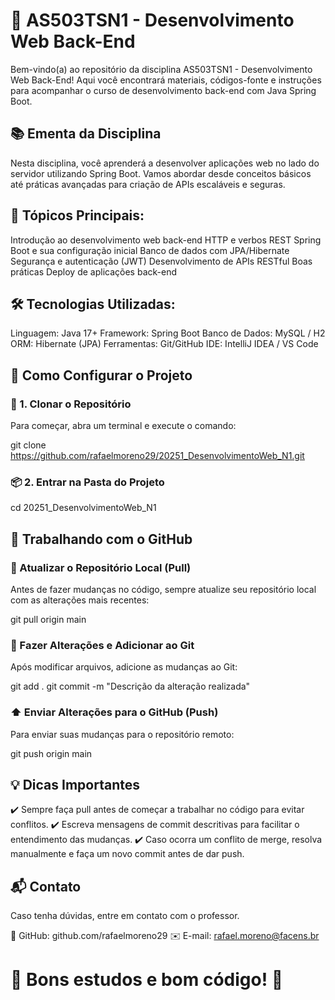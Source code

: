 # 📌 AS503TSN1 - Desenvolvimento Web Back-End
Bem-vindo(a) ao repositório da disciplina AS503TSN1 - Desenvolvimento Web Back-End! Aqui você encontrará materiais, códigos-fonte e instruções para acompanhar o curso de desenvolvimento back-end com Java Spring Boot.

## 📚 Ementa da Disciplina
Nesta disciplina, você aprenderá a desenvolver aplicações web no lado do servidor utilizando Spring Boot. Vamos abordar desde conceitos básicos até práticas avançadas para criação de APIs escaláveis e seguras.

## 📌 Tópicos Principais:
Introdução ao desenvolvimento web back-end
HTTP e verbos REST
Spring Boot e sua configuração inicial
Banco de dados com JPA/Hibernate
Segurança e autenticação (JWT)
Desenvolvimento de APIs RESTful
Boas práticas
Deploy de aplicações back-end

## 🛠️ Tecnologias Utilizadas:
Linguagem: Java 17+
Framework: Spring Boot
Banco de Dados: MySQL / H2
ORM: Hibernate (JPA)
Ferramentas: Git/GitHub
IDE: IntelliJ IDEA / VS Code

## 🚀 Como Configurar o Projeto
### 🔽 1. Clonar o Repositório
Para começar, abra um terminal e execute o comando:

git clone https://github.com/rafaelmoreno29/20251_DesenvolvimentoWeb_N1.git

### 📦 2. Entrar na Pasta do Projeto

cd 20251_DesenvolvimentoWeb_N1

## 📝 Trabalhando com o GitHub

### 🔄 Atualizar o Repositório Local (Pull)
Antes de fazer mudanças no código, sempre atualize seu repositório local com as alterações mais recentes:

git pull origin main

### 📝 Fazer Alterações e Adicionar ao Git
Após modificar arquivos, adicione as mudanças ao Git:

git add .
git commit -m "Descrição da alteração realizada"

### ⬆️ Enviar Alterações para o GitHub (Push)
Para enviar suas mudanças para o repositório remoto:

git push origin main

## 💡 Dicas Importantes
✔️ Sempre faça pull antes de começar a trabalhar no código para evitar conflitos.
✔️ Escreva mensagens de commit descritivas para facilitar o entendimento das mudanças.
✔️ Caso ocorra um conflito de merge, resolva manualmente e faça um novo commit antes de dar push.

## 📬 Contato
Caso tenha dúvidas, entre em contato com o professor.

🔗 GitHub: github.com/rafaelmoreno29
✉️ E-mail: rafael.moreno@facens.br

# 🚀 Bons estudos e bom código! 🚀
